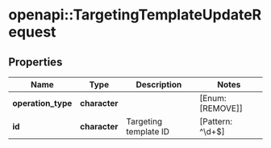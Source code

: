 # openapi::TargetingTemplateUpdateRequest


## Properties
Name | Type | Description | Notes
------------ | ------------- | ------------- | -------------
**operation_type** | **character** |  | [Enum: [REMOVE]] 
**id** | **character** | Targeting template ID | [Pattern: ^\\d+$] 


